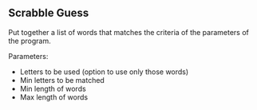## Scrabble Guess

Put together a list of words that matches the criteria of the parameters of the program.

Parameters:
- Letters to be used (option to use only those words)
- Min letters to be matched
- Min length of words
- Max length of words

